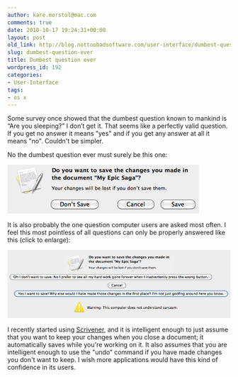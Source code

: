 ```yaml
---
author: kare.morstol@mac.com
comments: true
date: 2010-10-17 19:24:31+00:00
layout: post
old_link: http://blog.nottoobadsoftware.com/user-interface/dumbest-question-ever/
slug: dumbest-question-ever
title: Dumbest question ever
wordpress_id: 192
categories:
- User-Interface
tags:
- os x
---
```


Some survey once showed that the dumbest question known to mankind is “Are you sleeping?” I don’t get it. That seems like a perfectly valid question. If you get no answer it means "yes" and if you get any answer at all it means "no". Couldn't be simpler.

No the dumbest question ever must surely be this one:

<!-- more -->

![Screenshot of a dialogue box with the question "do you want to save your changes…"](/media/old/currentsave.jpg)

It is also probably the one question computer users are asked most often. I feel this most pointless of all questions can only be properly answered like this (click to enlarge):

[![Screenshot of a fake UI with ridiculously long button texts.](/media/old/savedialog.jpg)](/media/old/savedialog.jpg)

I recently started using [Scrivener](https://www.literatureandlatte.com/scrivener/overview), and it is intelligent enough to just assume that you want to keep your changes when you close a document; it automatically saves while you're working on it. It also assumes that you are intelligent enough to use the "undo” command if you have made changes you don't want to keep. I wish more applications would have this kind of confidence in its users.
